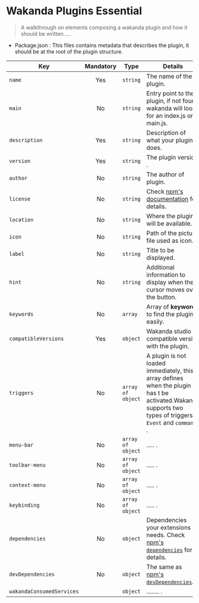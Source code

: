 # Wakanda Plugins Essential

> A walkthrough on elements composing a wakanda plugin and how it should be written.....

* Package.json : This files contains metadata that describes the plugin, it should be at the root of the plugin structure.

Key | Mandatory | Type | Details
---- |:--------:| ---- | -------
`name` | Yes | `string` | The name of the plugin.
`main` | No | `string` | Entry point to the plugin, if not found wakanda will look for an index.js or main.js.
`description` | Yes | `string` | Description of what your plugin does.
`version` | Yes | `string` | The plugin version .
`author` |No | `string`| The author of plugin.
`license` |No | `string` | Check [npm's documentation](https://docs.npmjs.com/files/package.json#license) for details.
`location` |No | `string` |Where the plugin will be available.
`icon` |No | `string` | Path of the picture file used as icon.
`label` |No | `string` | Title to be displayed.
`hint` |No | `string` | 	Additional information to display when the cursor moves over the button.
`keywords` |No | `array` | Array of **keywords**  to find the plugin easily.
`compatibleVersions` |Yes | `object` |Wakanda studio compatible version with the plugin.
`triggers` |No | `array of object` | A plugin is not loaded immediately, this array defines when the plugin has t be activated.Wakanda supports two types of triggers : `Event` and `command`  .
`menu-bar` |No | `array of object` | ..... .
`toolbar-menu` |No | `array of object` | ..... .
`context-menu` |No | `array of object` | ..... .
`keybinding` |No | `array of object` | ..... .
`dependencies` |No | `object` | Dependencies your extensions needs. Check [npm's `dependencies`](https://docs.npmjs.com/files/package.json#dependencies) for details.
`devDependencies` |No | `object` | The same as [npm's `devDependencies`](https://docs.npmjs.com/files/package.json#devdependencies).
`wakandaConsumedServices` | | `object` |........ .
